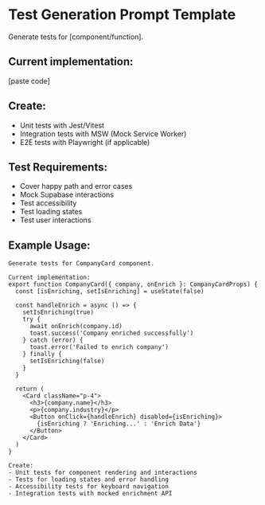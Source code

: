 # Test Generation Prompt Template

Generate tests for [component/function].

## Current implementation: 
[paste code]

## Create:
- Unit tests with Jest/Vitest
- Integration tests with MSW (Mock Service Worker)
- E2E tests with Playwright (if applicable)

## Test Requirements:
- Cover happy path and error cases
- Mock Supabase interactions
- Test accessibility
- Test loading states
- Test user interactions

## Example Usage:
```
Generate tests for CompanyCard component.

Current implementation:
export function CompanyCard({ company, onEnrich }: CompanyCardProps) {
  const [isEnriching, setIsEnriching] = useState(false)
  
  const handleEnrich = async () => {
    setIsEnriching(true)
    try {
      await onEnrich(company.id)
      toast.success('Company enriched successfully')
    } catch (error) {
      toast.error('Failed to enrich company')
    } finally {
      setIsEnriching(false)
    }
  }

  return (
    <Card className="p-4">
      <h3>{company.name}</h3>
      <p>{company.industry}</p>
      <Button onClick={handleEnrich} disabled={isEnriching}>
        {isEnriching ? 'Enriching...' : 'Enrich Data'}
      </Button>
    </Card>
  )
}

Create:
- Unit tests for component rendering and interactions
- Tests for loading states and error handling
- Accessibility tests for keyboard navigation
- Integration tests with mocked enrichment API
```
